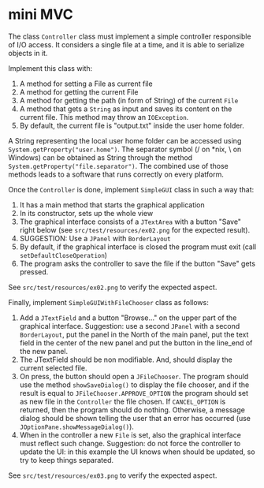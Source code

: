 # mini MVC

The class `Controller` class must implement a simple controller responsible of I/O access. 
It considers a single file at a time, and it is able to serialize objects in it.

Implement this class with:

1. A method for setting a File as current file
2. A method for getting the current File
3. A method for getting the path (in form of String) of the current `File`
4. A method that gets a `String` as input and saves its content on the current file.
This method may throw an `IOException`.
5. By default, the current file is "output.txt" inside the user home folder.

A String representing the local user home folder can be accessed using `System.getProperty("user.home")`.
The separator symbol (/ on *nix, \ on Windows) can be obtained as String through the method `System.getProperty("file.separator")`.
The combined use of those methods leads to a software that runs correctly on every platform.

Once the `Controller` is done, implement `SimpleGUI` class in such a way that:

1. It has a main method that starts the graphical application
2. In its constructor, sets up the whole view
3. The graphical interface consists of a `JTextArea` with a button "Save" right below (see `src/test/resources/ex02.png` for the expected result). 
4. SUGGESTION: Use a `JPanel` with `BorderLayout`
5. By default, if the graphical interface is closed the program must exit (call `setDefaultCloseOperation`)
6. The program asks the controller to save the file if the button "Save" gets pressed.
  
See `src/test/resources/ex02.png` to verify the expected aspect.

Finally, implement `SimpleGUIWithFileChooser` class as follows:

1. Add a `JTextField` and a button "Browse..." on the upper part of the graphical interface.
Suggestion: use a second `JPanel` with a second `BorderLayout`, put the panel in the North of the main panel, 
put the text field in the center of the new panel and put the button in the line_end of the new panel.
2. The JTextField should be non modifiable. And, should display the current selected file.
3. On press, the button should open a `JFileChooser`. The program should use the method `showSaveDialog()` to display the file chooser, 
and if the result is equal to `JFileChooser.APPROVE_OPTION` the program should set as new file in the `Controller` the file chosen. 
If `CANCEL_OPTION` is returned, then the program should do nothing. 
Otherwise, a message dialog should be shown telling the user that an error has occurred (use `JOptionPane.showMessageDialog()`).
4. When in the controller a new `File` is set, also the graphical interface must reflect such change. 
Suggestion: do not force the controller to update the UI: in this example the UI knows when should be updated, so
try to keep things separated.

See `src/test/resources/ex03.png` to verify the expected aspect.
